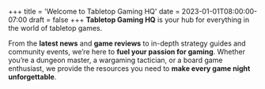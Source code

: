 +++
title = 'Welcome to Tabletop Gaming HQ'
date = 2023-01-01T08:00:00-07:00
draft = false
+++
**Tabletop Gaming HQ** is your hub for everything in the world of tabletop games. 

From the **latest news** and **game reviews** to in-depth strategy guides and community events, we’re here to **fuel your passion for gaming**. Whether you’re a dungeon master, a wargaming tactician, or a board game enthusiast, we provide the resources you need to **make every game night unforgettable**.

